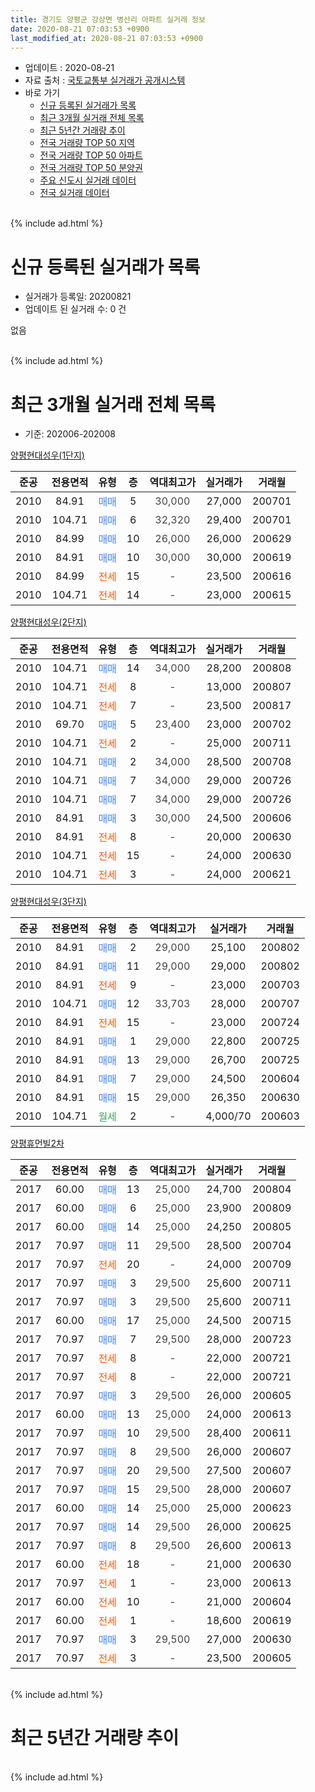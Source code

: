 ```yaml
---
title: 경기도 양평군 강상면 병산리 아파트 실거래 정보
date: 2020-08-21 07:03:53 +0900
last_modified_at: 2020-08-21 07:03:53 +0900
---
```


* 업데이트 : 2020-08-21
* 자료 출처 : [국토교통부 실거래가 공개시스템](http://rt.molit.go.kr)
* 바로 가기
    * [신규 등록된 실거래가 목록](#신규-등록된-실거래가-목록)
    * [최근 3개월 실거래 전체 목록](#최근-3개월-실거래-전체-목록)
    * [최근 5년간 거래량 추이](#최근-5년간-거래량-추이)
    * [전국 거래량 TOP 50 지역](https://inasie.github.io/apt-trade-info/최근-3개월-전국에서-가장-거래가-많이-발생한-지역)
    * [전국 거래량 TOP 50 아파트](https://inasie.github.io/apt-trade-info/최근-3개월-전국에서-가장-거래가-많이-발생한-아파트)
    * [전국 거래량 TOP 50 분양권](https://inasie.github.io/apt-trade-info/최근-3개월-전국에서-가장-거래가-많이-발생한-분양권)
    * [주요 신도시 실거래 데이터](https://inasie.github.io/apt-trade-info/주요-신도시)
    * [전국 실거래 데이터](https://inasie.github.io/apt-trade-info/전국)
<br>
{% include ad.html %}
<br>

# 신규 등록된 실거래가 목록
* 실거래가 등록일: 20200821
* 업데이트 된 실거래 수: 0 건

없음

<br>
{% include ad.html %}
<br>

# 최근 3개월 실거래 전체 목록
* 기준: 202006-202008


[양평현대성우(1단지)](https://search.naver.com/search.naver?query=%EA%B2%BD%EA%B8%B0%EB%8F%84+%EC%96%91%ED%8F%89%EA%B5%B0+%EA%B0%95%EC%83%81%EB%A9%B4+%EB%B3%91%EC%82%B0%EB%A6%AC+%EC%96%91%ED%8F%89%ED%98%84%EB%8C%80%EC%84%B1%EC%9A%B0%281%EB%8B%A8%EC%A7%80%29)

|준공|전용면적|유형|층|역대최고가|실거래가|거래월|
|:---:|:---:|:---:|:---:|:---:|:---:|:---:|
|2010|84.91|<span style="color:#4285f3">매매</span>|5|<span style="color:#444444">30,000</span>|27,000|200701|
|2010|104.71|<span style="color:#4285f3">매매</span>|6|<span style="color:#444444">32,320</span>|29,400|200701|
|2010|84.99|<span style="color:#4285f3">매매</span>|10|<span style="color:#444444">26,000</span>|26,000|200629|
|2010|84.91|<span style="color:#4285f3">매매</span>|10|<span style="color:#444444">30,000</span>|30,000|200619|
|2010|84.99|<span style="color:#ff5a00">전세</span>|15|<span style="color:#444444">-</span>|23,500|200616|
|2010|104.71|<span style="color:#ff5a00">전세</span>|14|<span style="color:#444444">-</span>|23,000|200615|

[양평현대성우(2단지)](https://search.naver.com/search.naver?query=%EA%B2%BD%EA%B8%B0%EB%8F%84+%EC%96%91%ED%8F%89%EA%B5%B0+%EA%B0%95%EC%83%81%EB%A9%B4+%EB%B3%91%EC%82%B0%EB%A6%AC+%EC%96%91%ED%8F%89%ED%98%84%EB%8C%80%EC%84%B1%EC%9A%B0%282%EB%8B%A8%EC%A7%80%29)

|준공|전용면적|유형|층|역대최고가|실거래가|거래월|
|:---:|:---:|:---:|:---:|:---:|:---:|:---:|
|2010|104.71|<span style="color:#4285f3">매매</span>|14|<span style="color:#444444">34,000</span>|28,200|200808|
|2010|104.71|<span style="color:#ff5a00">전세</span>|8|<span style="color:#444444">-</span>|13,000|200807|
|2010|104.71|<span style="color:#ff5a00">전세</span>|7|<span style="color:#444444">-</span>|23,500|200817|
|2010|69.70|<span style="color:#4285f3">매매</span>|5|<span style="color:#444444">23,400</span>|23,000|200702|
|2010|104.71|<span style="color:#ff5a00">전세</span>|2|<span style="color:#444444">-</span>|25,000|200711|
|2010|104.71|<span style="color:#4285f3">매매</span>|2|<span style="color:#444444">34,000</span>|28,500|200708|
|2010|104.71|<span style="color:#4285f3">매매</span>|7|<span style="color:#444444">34,000</span>|29,000|200726|
|2010|104.71|<span style="color:#4285f3">매매</span>|7|<span style="color:#444444">34,000</span>|29,000|200726|
|2010|84.91|<span style="color:#4285f3">매매</span>|3|<span style="color:#444444">30,000</span>|24,500|200606|
|2010|84.91|<span style="color:#ff5a00">전세</span>|8|<span style="color:#444444">-</span>|20,000|200630|
|2010|104.71|<span style="color:#ff5a00">전세</span>|15|<span style="color:#444444">-</span>|24,000|200630|
|2010|104.71|<span style="color:#ff5a00">전세</span>|3|<span style="color:#444444">-</span>|24,000|200621|

[양평현대성우(3단지)](https://search.naver.com/search.naver?query=%EA%B2%BD%EA%B8%B0%EB%8F%84+%EC%96%91%ED%8F%89%EA%B5%B0+%EA%B0%95%EC%83%81%EB%A9%B4+%EB%B3%91%EC%82%B0%EB%A6%AC+%EC%96%91%ED%8F%89%ED%98%84%EB%8C%80%EC%84%B1%EC%9A%B0%283%EB%8B%A8%EC%A7%80%29)

|준공|전용면적|유형|층|역대최고가|실거래가|거래월|
|:---:|:---:|:---:|:---:|:---:|:---:|:---:|
|2010|84.91|<span style="color:#4285f3">매매</span>|2|<span style="color:#444444">29,000</span>|25,100|200802|
|2010|84.91|<span style="color:#4285f3">매매</span>|11|<span style="color:#444444">29,000</span>|29,000|200802|
|2010|84.91|<span style="color:#ff5a00">전세</span>|9|<span style="color:#444444">-</span>|23,000|200703|
|2010|104.71|<span style="color:#4285f3">매매</span>|12|<span style="color:#444444">33,703</span>|28,000|200707|
|2010|84.91|<span style="color:#ff5a00">전세</span>|15|<span style="color:#444444">-</span>|23,000|200724|
|2010|84.91|<span style="color:#4285f3">매매</span>|1|<span style="color:#444444">29,000</span>|22,800|200725|
|2010|84.91|<span style="color:#4285f3">매매</span>|13|<span style="color:#444444">29,000</span>|26,700|200725|
|2010|84.91|<span style="color:#4285f3">매매</span>|7|<span style="color:#444444">29,000</span>|24,500|200604|
|2010|84.91|<span style="color:#4285f3">매매</span>|15|<span style="color:#444444">29,000</span>|26,350|200630|
|2010|104.71|<span style="color:#34a853">월세</span>|2|<span style="color:#444444">-</span>|4,000/70|200603|

[양평휴먼빌2차](https://search.naver.com/search.naver?query=%EA%B2%BD%EA%B8%B0%EB%8F%84+%EC%96%91%ED%8F%89%EA%B5%B0+%EA%B0%95%EC%83%81%EB%A9%B4+%EB%B3%91%EC%82%B0%EB%A6%AC+%EC%96%91%ED%8F%89%ED%9C%B4%EB%A8%BC%EB%B9%8C2%EC%B0%A8)

|준공|전용면적|유형|층|역대최고가|실거래가|거래월|
|:---:|:---:|:---:|:---:|:---:|:---:|:---:|
|2017|60.00|<span style="color:#4285f3">매매</span>|13|<span style="color:#444444">25,000</span>|24,700|200804|
|2017|60.00|<span style="color:#4285f3">매매</span>|6|<span style="color:#444444">25,000</span>|23,900|200809|
|2017|60.00|<span style="color:#4285f3">매매</span>|14|<span style="color:#444444">25,000</span>|24,250|200805|
|2017|70.97|<span style="color:#4285f3">매매</span>|11|<span style="color:#444444">29,500</span>|28,500|200704|
|2017|70.97|<span style="color:#ff5a00">전세</span>|20|<span style="color:#444444">-</span>|24,000|200709|
|2017|70.97|<span style="color:#4285f3">매매</span>|3|<span style="color:#444444">29,500</span>|25,600|200711|
|2017|70.97|<span style="color:#4285f3">매매</span>|3|<span style="color:#444444">29,500</span>|25,600|200711|
|2017|60.00|<span style="color:#4285f3">매매</span>|17|<span style="color:#444444">25,000</span>|24,500|200715|
|2017|70.97|<span style="color:#4285f3">매매</span>|7|<span style="color:#444444">29,500</span>|28,000|200723|
|2017|70.97|<span style="color:#ff5a00">전세</span>|8|<span style="color:#444444">-</span>|22,000|200721|
|2017|70.97|<span style="color:#ff5a00">전세</span>|8|<span style="color:#444444">-</span>|22,000|200721|
|2017|70.97|<span style="color:#4285f3">매매</span>|3|<span style="color:#444444">29,500</span>|26,000|200605|
|2017|60.00|<span style="color:#4285f3">매매</span>|13|<span style="color:#444444">25,000</span>|24,000|200613|
|2017|70.97|<span style="color:#4285f3">매매</span>|10|<span style="color:#444444">29,500</span>|28,400|200611|
|2017|70.97|<span style="color:#4285f3">매매</span>|8|<span style="color:#444444">29,500</span>|26,000|200607|
|2017|70.97|<span style="color:#4285f3">매매</span>|20|<span style="color:#444444">29,500</span>|27,500|200607|
|2017|70.97|<span style="color:#4285f3">매매</span>|15|<span style="color:#444444">29,500</span>|28,000|200607|
|2017|60.00|<span style="color:#4285f3">매매</span>|14|<span style="color:#444444">25,000</span>|25,000|200623|
|2017|70.97|<span style="color:#4285f3">매매</span>|14|<span style="color:#444444">29,500</span>|26,000|200625|
|2017|70.97|<span style="color:#4285f3">매매</span>|8|<span style="color:#444444">29,500</span>|26,600|200613|
|2017|60.00|<span style="color:#ff5a00">전세</span>|18|<span style="color:#444444">-</span>|21,000|200630|
|2017|70.97|<span style="color:#ff5a00">전세</span>|1|<span style="color:#444444">-</span>|23,000|200613|
|2017|60.00|<span style="color:#ff5a00">전세</span>|10|<span style="color:#444444">-</span>|21,000|200604|
|2017|60.00|<span style="color:#ff5a00">전세</span>|1|<span style="color:#444444">-</span>|18,600|200619|
|2017|70.97|<span style="color:#4285f3">매매</span>|3|<span style="color:#444444">29,500</span>|27,000|200630|
|2017|70.97|<span style="color:#ff5a00">전세</span>|3|<span style="color:#444444">-</span>|23,500|200605|


<br>
{% include ad.html %}
<br>

# 최근 5년간 거래량 추이


<div style="width:100%;">
    <canvas id="deal_progress" height="200"></canvas>
</div>

<script>
new Chart(document.getElementById("deal_progress"), {
    type: 'line',
    data: {
        labels: ['201508','201509','201510','201511','201512','201601','201602','201603','201604','201605','201606','201607','201608','201609','201610','201611','201612','201701','201702','201703','201704','201705','201706','201707','201708','201709','201710','201711','201712','201801','201802','201803','201804','201805','201806','201807','201808','201809','201810','201811','201812','201901','201902','201903','201904','201905','201906','201907','201908','201909','201910','201911','201912','202001','202002','202003','202004','202005','202006','202007','202008'],
        datasets: [{
            label: '매매',
            pointRadius: 1,
            data: [12, 6, 10, 4, 2, 2, 7, 4, 2, 3, 3, 5, 8, 10, 8, 4, 3, 2, 2, 3, 5, 7, 7, 9, 11, 8, 8, 13, 7, 12, 15, 21, 13, 10, 10, 8, 15, 14, 15, 6, 5, 5, 4, 5, 5, 11, 2, 8, 7, 9, 11, 6, 9, 8, 13, 10, 12, 11, 15, 14, 6],
            borderColor: "rgba(255, 201, 14, 1)",
            backgroundColor: "rgba(255, 201, 14, 0.5)",
            fill: false,
            lineTension: 0
        },{
            label: '전월세',
            pointRadius: 1,
            data: [4, 4, 8, 6, 2, 3, 5, 9, 14, 2, 8, 11, 12, 6, 10, 4, 2, 10, 20, 26, 27, 22, 18, 13, 7, 7, 4, 3, 5, 3, 10, 12, 7, 8, 8, 4, 6, 5, 6, 4, 9, 14, 13, 19, 6, 8, 10, 17, 10, 3, 5, 4, 4, 4, 9, 13, 10, 5, 11, 6, 2],
            borderColor: "rgba(0, 141, 185, 1)",
            backgroundColor: "rgba(0, 141, 185, 0.5)",
            fill: false,
            lineTension: 0
        }
        ]
    },
    options: {
        responsive: true,
        title: {
            display: false
        },
        tooltips: {
            mode: 'index',
            intersect: false
        },
        hover: {
            mode: 'nearest',
            intersect: true
        },
        scales: {
            xAxes: [{
                display: true,
                scaleLabel: {
                    display: true,
                    labelString: '년/월'
                }
            }],
            yAxes: [{
                display: true,
                ticks: {
                    suggestedMin: 0,
                },
                scaleLabel: {
                    display: true,
                    labelString: '실거래 수'
                }
            }]
        }
    }
});

</script>


<br>
{% include ad.html %}
<br>

